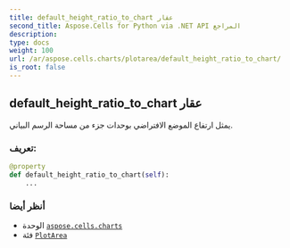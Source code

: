 ```yaml
---
title: default_height_ratio_to_chart عقار
second_title: Aspose.Cells for Python via .NET API المراجع
description:
type: docs
weight: 100
url: /ar/aspose.cells.charts/plotarea/default_height_ratio_to_chart/
is_root: false
---
```

##  default_height_ratio_to_chart عقار

يمثل ارتفاع الموضع الافتراضي بوحدات جزء من مساحة الرسم البياني.
###  تعريف:
```python
@property
def default_height_ratio_to_chart(self):
    ...
```

###  أنظر أيضا
* الوحدة [`aspose.cells.charts`](../../)
* فئة [`PlotArea`](/cells/python-net/ar/aspose.cells.charts/plotarea)
